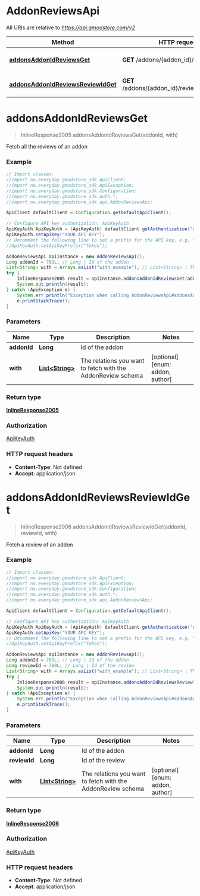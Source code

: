 # AddonReviewsApi

All URIs are relative to *https://api.gmodstore.com/v2*

Method | HTTP request | Description
------------- | ------------- | -------------
[**addonsAddonIdReviewsGet**](AddonReviewsApi.md#addonsAddonIdReviewsGet) | **GET** /addons/{addon_id}/reviews | Fetch all the reviews of an addon
[**addonsAddonIdReviewsReviewIdGet**](AddonReviewsApi.md#addonsAddonIdReviewsReviewIdGet) | **GET** /addons/{addon_id}/reviews/{review_id} | Fetch a review of an addon

<a name="addonsAddonIdReviewsGet"></a>
# **addonsAddonIdReviewsGet**
> InlineResponse2005 addonsAddonIdReviewsGet(addonId, with)

Fetch all the reviews of an addon

### Example
```java
// Import classes:
//import no.everyday.gmodstore_sdk.ApiClient;
//import no.everyday.gmodstore_sdk.ApiException;
//import no.everyday.gmodstore_sdk.Configuration;
//import no.everyday.gmodstore_sdk.auth.*;
//import no.everyday.gmodstore_sdk.api.AddonReviewsApi;

ApiClient defaultClient = Configuration.getDefaultApiClient();

// Configure API key authorization: ApiKeyAuth
ApiKeyAuth ApiKeyAuth = (ApiKeyAuth) defaultClient.getAuthentication("ApiKeyAuth");
ApiKeyAuth.setApiKey("YOUR API KEY");
// Uncomment the following line to set a prefix for the API key, e.g. "Token" (defaults to null)
//ApiKeyAuth.setApiKeyPrefix("Token");

AddonReviewsApi apiInstance = new AddonReviewsApi();
Long addonId = 789L; // Long | Id of the addon
List<String> with = Arrays.asList("with_example"); // List<String> | The relations you want to fetch with the AddonReview schema
try {
    InlineResponse2005 result = apiInstance.addonsAddonIdReviewsGet(addonId, with);
    System.out.println(result);
} catch (ApiException e) {
    System.err.println("Exception when calling AddonReviewsApi#addonsAddonIdReviewsGet");
    e.printStackTrace();
}
```

### Parameters

Name | Type | Description  | Notes
------------- | ------------- | ------------- | -------------
 **addonId** | **Long**| Id of the addon |
 **with** | [**List&lt;String&gt;**](String.md)| The relations you want to fetch with the AddonReview schema | [optional] [enum: addon, author]

### Return type

[**InlineResponse2005**](InlineResponse2005.md)

### Authorization

[ApiKeyAuth](../README.md#ApiKeyAuth)

### HTTP request headers

 - **Content-Type**: Not defined
 - **Accept**: application/json

<a name="addonsAddonIdReviewsReviewIdGet"></a>
# **addonsAddonIdReviewsReviewIdGet**
> InlineResponse2006 addonsAddonIdReviewsReviewIdGet(addonId, reviewId, with)

Fetch a review of an addon

### Example
```java
// Import classes:
//import no.everyday.gmodstore_sdk.ApiClient;
//import no.everyday.gmodstore_sdk.ApiException;
//import no.everyday.gmodstore_sdk.Configuration;
//import no.everyday.gmodstore_sdk.auth.*;
//import no.everyday.gmodstore_sdk.api.AddonReviewsApi;

ApiClient defaultClient = Configuration.getDefaultApiClient();

// Configure API key authorization: ApiKeyAuth
ApiKeyAuth ApiKeyAuth = (ApiKeyAuth) defaultClient.getAuthentication("ApiKeyAuth");
ApiKeyAuth.setApiKey("YOUR API KEY");
// Uncomment the following line to set a prefix for the API key, e.g. "Token" (defaults to null)
//ApiKeyAuth.setApiKeyPrefix("Token");

AddonReviewsApi apiInstance = new AddonReviewsApi();
Long addonId = 789L; // Long | Id of the addon
Long reviewId = 789L; // Long | Id of the review
List<String> with = Arrays.asList("with_example"); // List<String> | The relations you want to fetch with the AddonReview schema
try {
    InlineResponse2006 result = apiInstance.addonsAddonIdReviewsReviewIdGet(addonId, reviewId, with);
    System.out.println(result);
} catch (ApiException e) {
    System.err.println("Exception when calling AddonReviewsApi#addonsAddonIdReviewsReviewIdGet");
    e.printStackTrace();
}
```

### Parameters

Name | Type | Description  | Notes
------------- | ------------- | ------------- | -------------
 **addonId** | **Long**| Id of the addon |
 **reviewId** | **Long**| Id of the review |
 **with** | [**List&lt;String&gt;**](String.md)| The relations you want to fetch with the AddonReview schema | [optional] [enum: addon, author]

### Return type

[**InlineResponse2006**](InlineResponse2006.md)

### Authorization

[ApiKeyAuth](../README.md#ApiKeyAuth)

### HTTP request headers

 - **Content-Type**: Not defined
 - **Accept**: application/json

